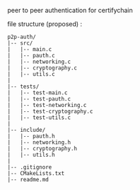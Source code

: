 peer to peer authentication for certifychain

file structure (proposed) : 

```
p2p-auth/
|-- src/
|   |-- main.c
|   |-- pauth.c
|   |-- networking.c
|   |-- cryptography.c
|   |-- utils.c
|
|-- tests/
|   |-- test-main.c
|   |-- test-pauth.c
|   |-- test-networking.c
|   |-- test-cryptography.c
|   |-- test-utils.c
|
|-- include/
|   |-- pauth.h
|   |-- networking.h
|   |-- cryptography.h
|   |-- utils.h
|
|-- .gitignore
|-- CMakeLists.txt
|-- readme.md

```